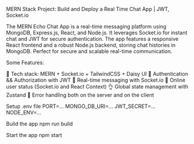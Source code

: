 MERN Stack Project: Build and Deploy a Real Time Chat App | JWT, Socket.io

The MERN Echo Chat App is a real-time messaging platform using MongoDB, Express.js, React, and Node.js. It leverages Socket.io for instant chat and JWT for secure authentication. The app features a responsive React frontend and a robust Node.js backend, storing chat histories in MongoDB. Perfect for secure and scalable real-time communication.

Some Features:

🌟 Tech stack: MERN + Socket.io + TailwindCSS + Daisy UI
🎃 Authentication && Authorization with JWT
👾 Real-time messaging with Socket.io
🚀 Online user status (Socket.io and React Context)
👌 Global state management with Zustand
🐞 Error handling both on the server and on the client

Setup .env file
PORT=...
MONGO_DB_URI=...
JWT_SECRET=...
NODE_ENV=...

Build the app
npm run build

Start the app
npm start

